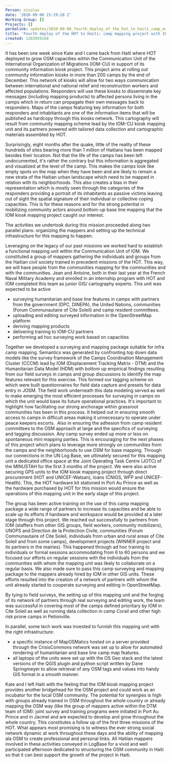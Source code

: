 ```yaml
---
Person: nicolas
date: '2010-09-08 15:19:28 Z'
Working Group: []
Projects: []
permalink: updates/2010-09-08_fourth_deploy_of_the_hot_to_haiti_camp_mapping_project_with_iom
title: 'Fourth deploy of the HOT to Haiti: camp mapping project with IOM'
created: 1283959168
---
```

<p>It has been one week since Kate and I came back from Haiti where HOT deployed to grow OSM capacities within the Communication Unit of the International Organization of Migrations (IOM-CU) in support of its community information kiosk project. This project aims at rolling out community information kiosks in more than 200 camps by the end of December. This network of kiosks will allow for two ways communication between international and national relief and reconstruction workers and affected populations. Responders will use these kiosks to disseminate key messages (including mapping products) to affected persons living in the camps which in return can propagate their own messages back to responders. Maps of the camps featuring key information for both responders and inhabitants are one of the information items that will be published as hardcopy through this kiosks network. This cartography will result from community mapping scheme lead by the IOM-CU kiosk mapping unit and its partners powered with tailored data collection and cartographic materials assembled by HOT.</p><p>Surprisingly, eight months after the quake, little of the reality of these hundreds of sites bearing more than 1 million of Haitians has been mapped besides their location. Not that the life of the camps has been left undocumented, it's rather the contrary but this information is aggregated and visualized at the level of the camp. This makes the camps look like empty spots on the map when they have been and are likely to remain a new strata of the Haitian urban landscape which need to be mapped in relation with its neighborhoods. This also creates a bias in their representation which is mostly seen through the categories of the responders providing a portrait of its inhabitants as passive victims leaving out of sight the spatial signature of their individual or collective coping capacities. This is for these reasons and for the strong potential in mobilizing community actors around bottom-up base line mapping that the IOM kiosk mapping project caught our interest.</p><p>The activities we undertook during this mission proceeded along two parallel plans: organizing the mappers and setting up the technical infrastructure for this mapping to happen.</p><p>Leveraging on the legacy of our past missions we worked hard to establish a functional mapping unit within the Communication Unit of IOM. We constituted a group of mappers gathering the individuals and groups from the Haitian civil society trained in precedent missions of the HOT. This way, we will have people from the communities mapping for the communities and with the communities. Jean and Antoine, both in their last year at the French Naval Military Academy and enrolled in an internship program with HOT and IOM completed this team as junior GIS/ cartography experts. This unit was expected to be active</p><ul><li>surveying humanitarian and base line features in camps with partners from the government (DPC, DINEPA), the United Nations, communities (Forum Communautaire of Cite Soleil) and camp resident committees.</li><li>uploading and editing surveyed information in the OpenStreetMap platform</li><li>deriving mapping products</li><li>delivering training to IOM-CU partners</li><li>performing ad hoc surveying work based on capacities</li></ul><p>Together we developed a surveying and mapping package suitable for infra camp mapping. Semantics was generated by confronting top down data models like the survey framework of the Camps Coordination Management Cluster (CCCM) lead by IOM (Displacement Tracking Matrix - DTM) and the Humanitarian Data Model (HDM) with bottom up empirical findings resulting from our field surveys in camps and group discussions to identify the map features relevant for this exercise. This formed our tagging scheme on which were built questionnaires for field data capture and presets for data entry in JOSM. The field work underneath this data modeling served as well to make emerging the most efficient processes for surveying in camps on which the unit would base its future operational practices. It's important to highlight how facilitating our strong anchorage within grassroot communities has been in this process. It helped out in ensuring smooth access to camps in difficult areas making it unnecessary to operate under peace keepers escorts. &nbsp;Also in ensuring the adhesion from camp resident committees to the OSM approach at large and the specifics of surveying and tagging discussion. Any camp survey ended up more or less on spontaneous mini mapping parties. This is encouraging for the next phases of this project which plans to leverage more strongly on communities from the camps and the neighborhoods to use OSM for base mapping. Through our connections in the UN Log Base, we ultimately secured for this mapping unit a dedicated office space at the Joint Operating Task Centre (JOTC) of the MINUSTAH for the first 3 months of the project. We were also active securing GPS units to the IOM kiosk mapping project through direct procurement (HOT and UNICEF-Watsan), loans (CNIGS, WFP and UNICEF-Heatlh). This, the HOT hardware kit stationed in Port Au Prince as well as the hardware purchased by HOT for this mission would ensure the operations of this mapping unit in the early stage of this project.</p><p>The group has been active training on the use of this camp mapping package a wide range of partners to increase its capacities and be able to scale up its efforts if hardware and workspace would be provided at a later stage through this project. We reached out successfully to partners from IOM (staffers from other GIS groups, field workers, community mobilizers), UNOPS and Direction de la Protection Civile, communities (Forum Communautaire of Cite Soleil, individuals from urban and rural areas of Cite Soleil and from some camps), development projects (WINNER project and its partners in the mairies). This happened through ad hoc training to individuals or formal sessions accommodating from 6 to 60 persons and we focused our efforts on regular sessions with the individuals from the communities with whom the mapping unit was likely to collaborate on a regular basis. We also made sure to pass this camp surveying and mapping package to the mappers already hired by IOM in other GIS units. These efforts resulted into the creation of a network of partners with whom the unit already started to cooperate surveying and editing in OpenStreetMap.</p><p>By tying to field surveys, the setting up of this mapping unit and the forging of its network of partners through real surveying and editing work, the team was successful in covering most of the camps defined prioritary by IOM in Cite Soleil as well as running data collection in camp Corail and other high risk prone camps in Petionville.</p><p>In parallel, some tech work was invested to furnish this mapping unit with the right infrastructure:</p><ul><li>a specific instance of MapOSMatics hosted on a server provided through the CrisisCommons network was set up to allow for automated rendering of humanitarian and base line camp map features.</li><li>all laptops of the units were set up with the OS Geo stack and the latest versions of the QGIS plugin and python script written by Dane Springmeyer to allow retrieval of any OSM tags and values into handy GIS format in a smooth manner.</li></ul><p>Kate and I left Haiti with the feeling that the IOM kiosk mapping project provides another bridgehead for the OSM project and could work as an incubator for the local OSM community. The potential for synergies is high with groups already trained in OSM throughout the whole country or already mapping the OSM way (like the group of mappers active within the DTM team of IOM): joint survey and training programs were initiated in Port Au Prince and in Jacmel and are expected to develop and grow throughout the whole country. This constitutes a follow up of the first three missions of the HOT. What appears most promising is to witness the ever strong social network dynamic at work throughout these days and the ability of mapping ala OSM to create professional and personal links. All Haitian mappers involved in these activities conveyed in LogBase for a vivid and well participated afternoon dedicated to structuring the OSM community in Haiti so that it can best support the growth of the project in Haiti.</p>
